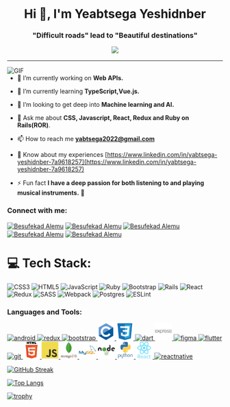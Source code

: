 <h1 align="center">Hi 👋, I'm Yeabtsega Yeshidnber</h1>
<h3 align="center">"Difficult roads" lead to "Beautiful destinations"</h3>

<p align="center">
<img src="https://user-images.githubusercontent.com/23375153/223106569-78248135-dd3c-45a4-8d1e-652f7ba67f3e.gif" width="700"/  
</p>
<br>
<hr>
  
<img align="right" alt="GIF" src="https://user-images.githubusercontent.com/23375153/223115967-55c50fc5-f55d-419c-9944-f10be04aae45.gif" width="530px" height="auto"/>


- 🔭 I’m currently working on **Web APIs.**

- 🌱 I’m currently learning **TypeScript,Vue.js.**

- 🤝 I’m looking to get deep into **Machine learning and AI.**

- 💬 Ask me about **CSS, Javascript, React, Redux and Ruby on Rails(ROR)**.

- 📫 How to reach me **yabtsega2022@gmail.com**

- 📄 Know about my experiences [https://www.linkedin.com/in/yabtsega-yeshidnber-7a9618257](https://www.linkedin.com/in/yabtsega-yeshidnber-7a9618257)

- ⚡ Fun fact **I have a deep passion for both listening to and playing musical instruments.** 💭

<h3 align="left">Connect with me: </h3>
<p align="left">
<a href="https://codepen.io/Besufekad-HAZ" target="blank"><img align="center" src="https://cdn.jsdelivr.net/npm/simple-icons@3.0.1/icons/codepen.svg" alt="Besufekad Alemu" height="30" width="40" /></a>
<a href="https://twitter.com/BesufekadAlemu7" target="blank"><img align="center" src="https://cdn.jsdelivr.net/npm/simple-icons@3.0.1/icons/twitter.svg" alt="Besufekad Alemu" height="30" width="40" /></a>
<a href="https://www.linkedin.com/in/besura/" target="blank"><img align="center" src="https://cdn.jsdelivr.net/npm/simple-icons@3.0.1/icons/linkedin.svg" alt="Besufekad Alemu" height="30" width="40" /></a>
<a href="https://m.facebook.com/100004888538740/" target="blank"><img align="center" src="https://cdn.jsdelivr.net/npm/simple-icons@3.0.1/icons/facebook.svg" alt="Besufekad Alemu" height="30" width="40" /></a>
<a href="https://www.instagram.com/besufekad77/" target="blank"><img align="center" src="https://cdn.jsdelivr.net/npm/simple-icons@3.0.1/icons/instagram.svg" alt="Besufekad Alemu" height="30" width="40" /></a>
</p>

# 💻 Tech Stack:
![CSS3](https://img.shields.io/badge/css3-%231572B6.svg?style=plastic&logo=css3&logoColor=white) ![HTML5](https://img.shields.io/badge/html5-%23E34F26.svg?style=plastic&logo=html5&logoColor=white) ![JavaScript](https://img.shields.io/badge/javascript-%23323330.svg?style=plastic&logo=javascript&logoColor=%23F7DF1E) ![Ruby](https://img.shields.io/badge/ruby-%23CC342D.svg?style=plastic&logo=ruby&logoColor=white) ![Bootstrap](https://img.shields.io/badge/bootstrap-%23563D7C.svg?style=plastic&logo=bootstrap&logoColor=white) ![Rails](https://img.shields.io/badge/rails-%23CC0000.svg?style=plastic&logo=ruby-on-rails&logoColor=white) ![React](https://img.shields.io/badge/react-%2320232a.svg?style=plastic&logo=react&logoColor=%2361DAFB) ![Redux](https://img.shields.io/badge/redux-%23593d88.svg?style=plastic&logo=redux&logoColor=white) ![SASS](https://img.shields.io/badge/SASS-hotpink.svg?style=plastic&logo=SASS&logoColor=white) ![Webpack](https://img.shields.io/badge/webpack-%238DD6F9.svg?style=plastic&logo=webpack&logoColor=black) ![Postgres](https://img.shields.io/badge/postgres-%23316192.svg?style=plastic&logo=postgresql&logoColor=white) ![ESLint](https://img.shields.io/badge/ESLint-4B3263?style=plastic&logo=eslint&logoColor=white)

<h3 align="left">Languages and Tools:</h3>
<p align="left"> <a href="https://developer.android.com" target="_blank"> <img src="https://upload.wikimedia.org/wikipedia/commons/6/64/Android_logo_2019_%28stacked%29.svg" alt="android" width="40" height="40"/> </a>
    <a href="https://redux.js.org/" target="_blank"> <img src="https://d33wubrfki0l68.cloudfront.net/0834d0215db51e91525a25acf97433051f280f2f/c30f5/img/redux.svg" alt="redux" width="40" height="40"/> </a>
  <a href="https://getbootstrap.com" target="_blank"> <img src="https://brandslogos.com/wp-content/uploads/images/bootstrap-logo.png" alt="bootstrap" width="40" height="40"/> </a> <a href="https://www.cprogramming.com/" target="_blank"> <img src="https://github.com/devicons/devicon/blob/master/icons/c/c-original.svg" alt="c" width="40" height="40"/> </a> <a href="https://www.w3schools.com/css/" target="_blank"> <img src="https://github.com/devicons/devicon/blob/master/icons/css3/css3-original.svg" alt="css3" width="40" height="40"/> </a> <a href="https://dart.dev" target="_blank"> <img src="https://www.vectorlogo.zone/logos/dartlang/dartlang-icon.svg" alt="dart" width="40" height="40"/> </a> <a href="https://expressjs.com" target="_blank"> <img src="https://github.com/devicons/devicon/blob/master/icons/express/express-original-wordmark.svg" alt="express" width="40" height="40"/> </a> <a href="https://www.figma.com/" target="_blank"> <img src="https://www.vectorlogo.zone/logos/figma/figma-icon.svg" alt="figma" width="40" height="40"/> </a> 
  <a href="https://flutter.dev" target="_blank"> <img src="https://www.vectorlogo.zone/logos/flutterio/flutterio-icon.svg" alt="flutter" width="40" height="40"/> </a> <a href="https://git-scm.com/" target="_blank"> <img src="https://www.vectorlogo.zone/logos/git-scm/git-scm-icon.svg" alt="git" width="40" height="40"/> </a> <a href="https://www.w3.org/html/" target="_blank"> <img src="https://github.com/devicons/devicon/blob/master/icons/html5/html5-original-wordmark.svg" alt="html5" width="40" height="40"/> </a><a href="https://developer.mozilla.org/en-US/docs/Web/JavaScript" target="_blank"> <img src="https://github.com/devicons/devicon/blob/master/icons/javascript/javascript-original.svg" alt="javascript" width="40" height="40"/> </a><a href="https://www.mongodb.com/" target="_blank"> <img src="https://github.com/devicons/devicon/blob/master/icons/mongodb/mongodb-original-wordmark.svg" alt="mongodb" width="40" height="40"/> </a> <a href="https://www.mysql.com/" target="_blank"> <img src="https://github.com/devicons/devicon/blob/master/icons/mysql/mysql-original-wordmark.svg" alt="mysql" width="40" height="40"/> </a> <a href="https://nodejs.org" target="_blank"> <img src="https://github.com/devicons/devicon/blob/master/icons/nodejs/nodejs-original-wordmark.svg" alt="nodejs" width="40" height="40"/> </a><a href="https://www.python.org" target="_blank"> <img src="https://github.com/devicons/devicon/blob/master/icons/python/python-original-wordmark.svg" alt="python" width="40" height="40"/> </a> <a href="https://reactjs.org/" target="_blank"> <img src="https://github.com/devicons/devicon/blob/master/icons/react/react-original-wordmark.svg" alt="react" width="40" height="40"/> </a> <a href="https://reactnative.dev/" target="_blank"> <img src="https://reactnative.dev/img/header_logo.svg" alt="reactnative" width="40" height="40"/> </a></p>

[![GitHub Streak](http://github-readme-streak-stats.herokuapp.com?user=Besufekad-HAZ&theme=radical&date_format=M%20j%5B%2C%20Y%5D&mode=weekly)](https://git.io/streak-stats)


[![Top Langs](https://github-readme-stats.vercel.app/api/top-langs/?username=Besufekad-HAZ)](https://github.com/anuraghazra/github-readme-stats)


[![trophy](https://github-profile-trophy.vercel.app/?username=Besufekad-HAZ)](https://github.com/ryo-ma/github-profile-trophy)


